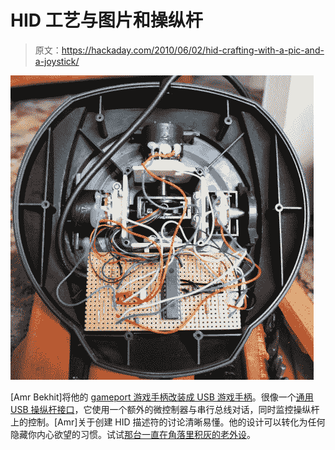 # HID 工艺与图片和操纵杆

> 原文：<https://hackaday.com/2010/06/02/hid-crafting-with-a-pic-and-a-joystick/>

![](img/c2a8d8fae74e5c7fd53da8ae0d6e95be.png "converting-joystick-to-usb-hid")

[Amr Bekhit]将他的 [gameport 游戏手柄改装成 USB 游戏手柄](http://helmpcb.com/Electronics/USBJoystick/USBJoystick.aspx)。很像一个[通用 USB 操纵杆接口](http://hackaday.com/2008/06/14/universal-joystick-usb-interface/)，它使用一个额外的微控制器与串行总线对话，同时监控操纵杆上的控制。[Amr]关于创建 HID 描述符的讨论清晰易懂。他的设计可以转化为任何隐藏你内心欲望的习惯。试试[那台一直在角落里积灰的老外设](http://hackaday.com/2008/07/19/usb-nes-controller-plus/)。